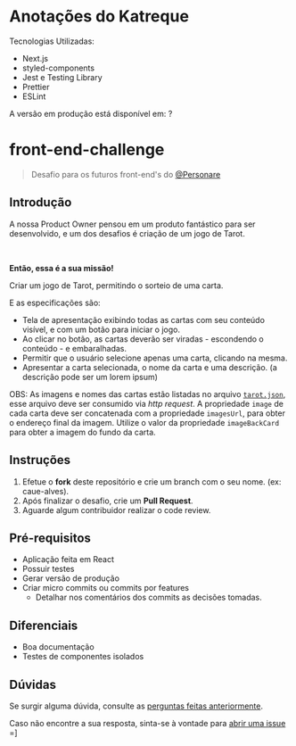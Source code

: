 # Anotações do Katreque

Tecnologias Utilizadas:

-   Next.js
-   styled-components
-   Jest e Testing Library
-   Prettier
-   ESLint

A versão em produção está disponível em: ?

# front-end-challenge

> Desafio para os futuros front-end's do [@Personare](https://github.com/Personare)

## Introdução

A nossa Product Owner pensou em um produto fantástico para ser desenvolvido, e um dos desafios é criação de um jogo de Tarot.

<br>

**Então, essa é a sua missão!**

Criar um jogo de Tarot, permitindo o sorteio de uma carta.

E as especificações são:

-   Tela de apresentação exibindo todas as cartas com seu conteúdo visível, e com um botão para iniciar o jogo.
-   Ao clicar no botão, as cartas deverão ser viradas - escondendo o conteúdo - e embaralhadas.
-   Permitir que o usuário selecione apenas uma carta, clicando na mesma.
-   Apresentar a carta selecionada, o nome da carta e uma descrição. (a descrição pode ser um lorem ipsum)

OBS: As imagens e nomes das cartas estão listadas no arquivo [`tarot.json`](tarot.json), esse arquivo deve ser consumido via _http request_. A propriedade `image` de cada carta deve ser concatenada com a propriedade `imagesUrl`, para obter o endereço final da imagem. Utilize o valor da propriedade `imageBackCard` para obter a imagem do fundo da carta.

## Instruções

1. Efetue o **fork** deste repositório e crie um branch com o seu nome. (ex: caue-alves).
2. Após finalizar o desafio, crie um **Pull Request**.
3. Aguarde algum contribuidor realizar o code review.

## Pré-requisitos

-   Aplicação feita em React
-   Possuir testes
-   Gerar versão de produção
-   Criar micro commits ou commits por features
    -   Detalhar nos comentários dos commits as decisões tomadas.

## Diferenciais

-   Boa documentação
-   Testes de componentes isolados

## Dúvidas

Se surgir alguma dúvida, consulte as [perguntas feitas anteriormente](https://github.com/Personare/front-end-challenge/labels/question).

Caso não encontre a sua resposta, sinta-se à vontade para [abrir uma issue](https://github.com/Personare/front-end-challenge/issues/new) =]

